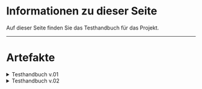 # Informationen zu dieser Seite

Auf dieser Seite finden Sie das Testhandbuch für das Projekt.

---

# Artefakte

<details>
<summary markdown="span">Testhandbuch v.01</summary>

- [Testhandbuch](./Testhandbuch/Testhandbuch_v0.1.pdf)

</details>

<details>
<summary markdown="span">Testhandbuch v.02</summary>

- [Testhandbuch](./Testhandbuch/Testhandbuch_v0.2.pdf)

</details>
